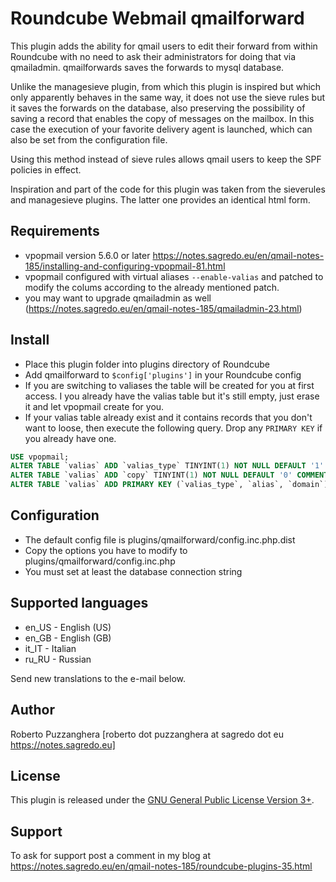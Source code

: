 Roundcube Webmail qmailforward
==============================
This plugin adds the ability for qmail users to edit their forward from within
Roundcube with no need to ask their administrators for doing that via qmailadmin.
qmailforwards saves the forwards to mysql database.

Unlike the managesieve plugin, from which this plugin is inspired but which only
apparently behaves in the same way, it does not use the sieve rules but it saves
the forwards on the database, also preserving the possibility of saving a record
that enables the copy of messages on the mailbox. In this case the execution of
your favorite delivery agent is launched, which can also be set from the
configuration file. 

Using this method instead of sieve rules allows qmail users to keep the SPF
policies in effect.

Inspiration and part of the code for this plugin was taken from the sieverules
and managesieve plugins. The latter one provides an identical html form.

Requirements
------------
* vpopmail version 5.6.0 or later https://notes.sagredo.eu/en/qmail-notes-185/installing-and-configuring-vpopmail-81.html
* vpopmail configured with virtual aliases `--enable-valias` and patched to
  modify the colums according to the already mentioned patch.
* you may want to upgrade qmailadmin as well (https://notes.sagredo.eu/en/qmail-notes-185/qmailadmin-23.html)

Install
-------
* Place this plugin folder into plugins directory of Roundcube
* Add qmailforward to `$config['plugins']` in your Roundcube config
* If you are switching to valiases the table will be created for you at first
  access. I you already have the valias table but it's still empty, just erase
  it and let vpopmail create for you.
* If your valias table already exist and it contains records that you don't
  want to loose, then execute the following query. Drop any `PRIMARY KEY` if you
  already have one.

```sql
USE vpopmail;
ALTER TABLE `valias` ADD `valias_type` TINYINT(1) NOT NULL DEFAULT '1' COMMENT '1=forwarder 0=lda' FIRST;
ALTER TABLE `valias` ADD `copy` TINYINT(1) NOT NULL DEFAULT '0' COMMENT '0=redirect 1=copy&redirect' AFTER `valias_line`;
ALTER TABLE `valias` ADD PRIMARY KEY (`valias_type`, `alias`, `domain`);
```

Configuration
-------------
* The default config file is plugins/qmailforward/config.inc.php.dist
* Copy the options you have to modify to plugins/qmailforward/config.inc.php
* You must set at least the database connection string

Supported languages
-------------------
* en_US - English (US)
* en_GB - English (GB)
* it_IT - Italian
* ru_RU - Russian

Send new translations to the e-mail below.

Author
------
Roberto Puzzanghera [roberto dot puzzanghera at sagredo dot eu https://notes.sagredo.eu]

License
-------
This plugin is released under the [GNU General Public License Version 3+][gpl].

Support
-------
To ask for support post a comment in my blog at https://notes.sagredo.eu/en/qmail-notes-185/roundcube-plugins-35.html

[gpl]: https://www.gnu.org/licenses/gpl.html
